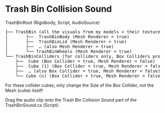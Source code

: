 # Trash Bin Collision Sound
TrashBinRoot (Rigidbody, Script, AudioSource)

<pre>
├── TrashBin (all the visuals from my models + their textures, this object itself is an empty object)
│   	├──  TrashBinBody (Mesh Renderer = true)
│   	├──  TrashBinLid (Mesh Renderer = true)		
│   	├──  … (also Mesh Renderer = true)	
│   	└── TrashBinWheels (Mesh Renderer = true)	
└── TrashBinColliders (for colliders only, Box Colliders preferred)	
	├──  Cube (Box Collider = true, Mesh Renderer = false)
	├──  Cube (1) (Box Collider = true, Mesh Renderer = false)
	├──  … (also Box Collider = true, Mesh Renderer = false)
	└── Cube (n) (Box Collider = true, Mesh Renderer = false)
</pre>

For these collider cubes, only change the Size of the Box Collider, not the Mesh (cube) itself!

Drag the audio clip onto the Trash Bin Collision Sound  part of the TrashBinSound.cs (Script).